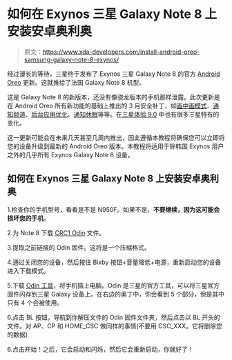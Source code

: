 # 如何在 Exynos 三星 Galaxy Note 8 上安装安卓奥利奥

> 原文：<https://www.xda-developers.com/install-android-oreo-samsung-galaxy-note-8-exynos/>

经过漫长的等待，三星终于发布了 Exynos 三星 Galaxy Note 8 的官方 [Android Oreo](https://www.xda-developers.com/tag/android-oreo/) 更新。这就推给了法国 Galaxy Note 8 机型。

这是 Galaxy Note 8 的新版本，还没有像骁龙版本的手机那样泄露。此次更新是在 Android Oreo 所有新功能的基础上推出的 3 月安全补丁，如[画中画模式](https://www.xda-developers.com/picture-in-picture-mode-desktop-google-chrome/)、[通知频道](https://www.xda-developers.com/notification-importance-controls-all-apps-android-oreo/)、[后台应用优化](https://www.xda-developers.com/android-oreo-oem-background-app-limitations/)、[通知休眠](https://www.xda-developers.com/customize-notification-snooze-duration-android-oreo/)等等。在[三星体验 9.0](https://www.xda-developers.com/samsung-experience-9-0-beta-android-oreo-features/) 中也有很多三星特有的变化。

这一更新可能会在未来几天甚至几周内推出，因此遵循本教程将确保您可以立即将您的设备升级到最新的 Android Oreo 版本。本教程将适用于除韩国 Exynos 用户之外的几乎所有 Exynos Galaxy Note 8 设备。

## 如何在 Exynos 三星 Galaxy Note 8 上安装安卓奥利奥

1.检查你的手机型号，看看是不是 N950F。如果不是，**不要继续，因为这可能会损坏您的手机**。

2.为 Note 8 下载 [CRC1 Odin](https://www.androidfilehost.com/?fid=818070582850501773) 文件。

3.提取之前链接的 Odin 固件。这将是一个压缩格式。

4.通过关闭您的设备，然后按住 Bixby 按钮+音量降低+电源，重新启动您的设备进入下载模式。

5.下载 [Odin 工具](https://forum.xda-developers.com/attachment.php?attachmentid=4431749&d=1519672710)，将手机插上电脑。Odin 是三星的官方工具，可以将三星官方固件闪存到三星 Galaxy 设备上。在右边的奥丁中，你会看到 5 个部分，但是其中只有 4 个会被使用。

6.点击 BL 按钮，导航到你解压文件的 Odin 固件文件夹，然后点击以 BL 开头的文件。对 AP、CP 和 HOME_CSC 做同样的事情(不要用 CSC_XXX。它将删除您的数据)

6.点击开始！之后，它会启动和闪烁，然后它会重新启动，你就好了！